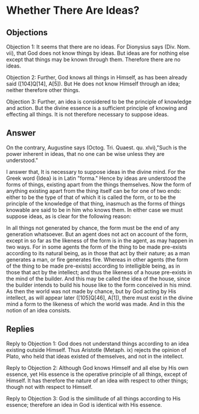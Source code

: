 # Whether There Are Ideas?

## Objections

Objection 1: It seems that there are no ideas. For Dionysius says (Div. Nom. vii), that God does not know things by ideas. But ideas are for nothing else except that things may be known through them. Therefore there are no ideas.

Objection 2: Further, God knows all things in Himself, as has been already said ([104]Q[14], A[5]). But He does not know Himself through an idea; neither therefore other things.

Objection 3: Further, an idea is considered to be the principle of knowledge and action. But the divine essence is a sufficient principle of knowing and effecting all things. It is not therefore necessary to suppose ideas.

## Answer

On the contrary, Augustine says (Octog. Tri. Quaest. qu. xlvi),"Such is the power inherent in ideas, that no one can be wise unless they are understood."

I answer that, It is necessary to suppose ideas in the divine mind. For the Greek word {Idea} is in Latin "forma." Hence by ideas are understood the forms of things, existing apart from the things themselves. Now the form of anything existing apart from the thing itself can be for one of two ends: either to be the type of that of which it is called the form, or to be the principle of the knowledge of that thing, inasmuch as the forms of things knowable are said to be in him who knows them. In either case we must suppose ideas, as is clear for the following reason:

In all things not generated by chance, the form must be the end of any generation whatsoever. But an agent does not act on account of the form, except in so far as the likeness of the form is in the agent, as may happen in two ways. For in some agents the form of the thing to be made pre-exists according to its natural being, as in those that act by their nature; as a man generates a man, or fire generates fire. Whereas in other agents (the form of the thing to be made pre-exists) according to intelligible being, as in those that act by the intellect; and thus the likeness of a house pre-exists in the mind of the builder. And this may be called the idea of the house, since the builder intends to build his house like to the form conceived in his mind. As then the world was not made by chance, but by God acting by His intellect, as will appear later ([105]Q[46], A[1]), there must exist in the divine mind a form to the likeness of which the world was made. And in this the notion of an idea consists.

## Replies

Reply to Objection 1: God does not understand things according to an idea existing outside Himself. Thus Aristotle (Metaph. ix) rejects the opinion of Plato, who held that ideas existed of themselves, and not in the intellect.

Reply to Objection 2: Although God knows Himself and all else by His own essence, yet His essence is the operative principle of all things, except of Himself. It has therefore the nature of an idea with respect to other things; though not with respect to Himself.

Reply to Objection 3: God is the similitude of all things according to His essence; therefore an idea in God is identical with His essence.